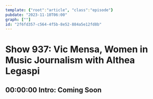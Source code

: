 ```yaml
---
template: {"root":"article", "class":"episode"}
pubdate: "2023-11-10T06:00"
graph: [""]
id: "2f6fd357-c564-4f5b-8e52-884a5e12fd8b"
---
```






# Show 937: Vic Mensa, Women in Music Journalism with Althea Legaspi



## 00:00:00 Intro: Coming Soon